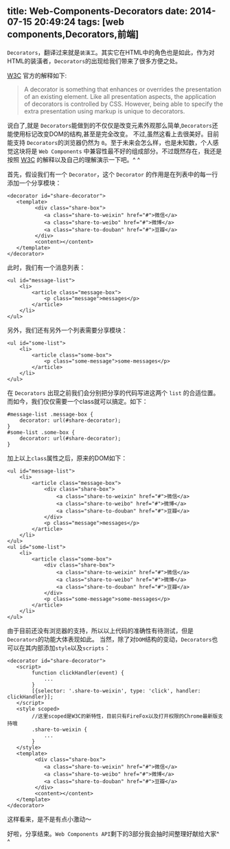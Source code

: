 title: Web-Components-Decorators
date: 2014-07-15 20:49:24
tags: [web components,Decorators,前端]
---

``Decorators``，翻译过来就是``装潢工``。其实它在HTML中的角色也是如此，作为对HTML的装潢者，``Decorators``的出现给我们带来了很多方便之处。

[W3C](http://www.w3.org/TR/components-intro/#decorator-section) 官方的解释如下:
>A decorator is something that enhances or overrides the presentation of an existing element. Like all presentation aspects, the application of decorators is controlled by CSS. However, being able to specify the extra presentation using markup is unique to decorators.

说白了,就是 ``Decorators``能做到的不仅仅是改变元素外观那么简单,``Decorators``还能使用标记改变DOM的结构,甚至是完全改变。
不过,虽然这看上去很美好。目前能支持 ``Decorators``的浏览器仍然为 ``0``。至于未来会怎么样，也是未知数，个人感觉这块将是 ``Web Components`` 中兼容性最不好的组成部分。不过既然存在，我还是按照 [W3C](http://www.w3.org/TR/components-intro/#decorator-section) 的解释以及自己的理解演示一下吧。^ ^

首先，假设我们有一个 ``Decorator``，这个 ``Decorator`` 的作用是在列表中的每一行添加一个分享模块：
```
<decorator id="share-decorator">
   <template>
         <div class="share-box">
            <a class="share-to-weixin" href="#">微信</a>
            <a class="share-to-weibo" href="#">微博</a>
            <a class="share-to-douban" href="#">豆瓣</a>
         </div>
         <content></content>
   </template>
</decorator>
```
此时，我们有一个消息列表：

```
<ul id="message-list">
    <li>
        <article class="message-box">
            <p class="message">messages</p>
        </article>
    </li>
</ul>
```
另外，我们还有另外一个列表需要分享模块：

```
<ul id="some-list">
    <li>
        <article class="some-box">
            <p class="some-message">some-messages</p>
        </article>
    </li>
</ul>
```

在 ``Decorators`` 出现之前我们会分别把分享的代码写进这两个 ``list`` 的合适位置。而如今，我们仅仅需要一个class就可以搞定。如下：

```
#message-list .message-box {
    decorator: url(#share-decorator);
}
#some-list .some-box {
    decorator: url(#share-decorator);
}
```

加上以上``class``属性之后，原来的DOM如下：
```
<ul id="message-list">
    <li>
        <article class="message-box">
            <div class="share-box">
                <a class="share-to-weixin" href="#">微信</a>
                <a class="share-to-weibo" href="#">微博</a>
                <a class="share-to-douban" href="#">豆瓣</a>
            </div>
            <p class="message">messages</p>
        </article>
    </li>
</ul>
<ul id="some-list">
    <li>
        <article class="some-box">
            <div class="share-box">
                <a class="share-to-weixin" href="#">微信</a>
                <a class="share-to-weibo" href="#">微博</a>
                <a class="share-to-douban" href="#">豆瓣</a>
            </div>
            <p class="some-message">some-messages</p>
        </article>
    </li>
</ul>
```

由于目前还没有浏览器的支持，所以以上代码的准确性有待测试，但是``Decorators``的功能大体表现如此。
当然，除了对``DOM``结构的变动，``Decorators``也可以在其内部添加``style``以及``scripts``：
```
<decorator id="share-decorator">
   <script>
        function clickHandler(event) {
            ...
        }
        [{selector: '.share-to-weixin', type: 'click', handler: clickHandler}];
   </script>
   <style scoped>
        //这里scoped是W3C的新特性，目前只有FireFox以及打开权限的Chrome最新版支持哦
        .share-to-weixin {
            ...
        }
   </style>
   <template>
         <div class="share-box">
            <a class="share-to-weixin" href="#">微信</a>
            <a class="share-to-weibo" href="#">微博</a>
            <a class="share-to-douban" href="#">豆瓣</a>
         </div>
         <content></content>
   </template>
</decorator>
```
这样看来，是不是有点小激动～

好啦，分享结束。``Web Components API``剩下的3部分我会抽时间整理好献给大家^ ^


